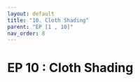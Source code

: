 ```yaml
---
layout: default
title: "10. Cloth Shading"
parent: "EP [1 , 10]"
nav_order: 8
---
```


# EP 10 : Cloth Shading
